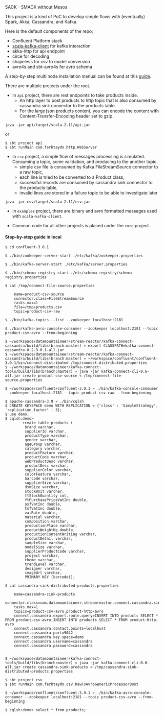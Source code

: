 SACK - SMACK without Mesos

This project is a kind of PoC to develop simple flows with (eventually) Spark, Akka, Cassandra, and Kafka. 

Here is the default components of the repo;

* Confluent Platform stack
* [scala-kafka-client](https://github.com/cakesolutions/scala-kafka-client) for kafka interaction
* akka-http for api endpoint
* circe for decoding
* shapeless for csv to model conversion
* avro4s and sbt-avro4s for avro schema


A step-by-step multi node installation manual can be found at this [guide](https://gist.github.com/ferhtaydn/1c803f28a414c75e5d5df365af11f9c7). 

There are multiple projects under the root.

* In `api` project, there are rest endpoints to take products inside. 
    - An http layer to post products to http topic that is also consumed by cassandra sink connector to the products table.
    - For the large json products content, you can encode the content with Content-Transfer-Encoding header set to gzip.
```
java -jar api/target/scala-2.11/api.jar
```
or
```
$ sbt project api
$ sbt runMain com.ferhtaydn.http.WebServer
```

* In `csv` project, a simple flow of messages processing is simulated. Consuming a topic, some validation, and producing to the another topic.
    - simple csv file is consumed by Kafka FileStreamSource connector to a raw topic,
    - each line is tried to be converted to a Product class,
    - successful records are consumed by cassandra sink connector to the products table,
    - invalid lines are stored in a failure topic to be able to investigate later
```
java -jar csv/target/scala-2.11/csv.jar
```

* In `examples` project, there are binary and avro formatted messages used with `scala-kafka-client`.
 
* Common code for all other projects is placed under the `core` project.

#### Step-by-step guide in local

```
$ cd confluent-3.0.1

$ ./bin/zookeeper-server-start ./etc/kafka/zookeeper.properties

$ ./bin/kafka-server-start ./etc/kafka/server.properties

$ ./bin/schema-registry-start ./etc/schema-registry/schema-registry.properties

$ cat /tmp/connect-file-source.properties
    
    name=product-csv-source
    connector.class=FileStreamSource
    tasks.max=1
    file=/tmp/products.csv
    topic=product-csv-raw

$ ./bin/kafka-topics --list --zookeeper localhost:2181

$ ./bin/kafka-avro-console-consumer --zookeeper localhost:2181 --topic product-csv-avro --from-beginning

$ ~/workspace/datamountaineer/stream-reactor/kafka-connect-cassandra/build/libs(branch:master) » export CLASSPATH=kafka-connect-cassandra-0.2-3.0.1-all.jar
$ ~/workspace/datamountaineer/stream-reactor/kafka-connect-cassandra/build/libs(branch:master) » ~/workspace/confluent/confluent-3.0.1/bin/connect-distributed /tmp/connect-distributed.properties
$ ~/workspace/datamountaineer/kafka-connect-tools/build/libs(branch:master) » java -jar kafka-connect-cli-0.6-all.jar create product-csv-source < /tmp/connect-file-source.properties

$ ~/workspace/confluent/confluent-3.0.1 » ./bin/kafka-console-consumer --zookeeper localhost:2181 --topic product-csv-raw --from-beginning

$ apache-cassandra-3.9 » ./bin/cqlsh
$ CREATE KEYSPACE demo WITH REPLICATION = {'class' : 'SimpleStrategy', 'replication_factor' : 3};
$ use demo;
$ cqlsh:demo>
        create table products (
         brand varchar, 
         supplierId varchar, 
         productType varchar, 
         gender varchar, 
         ageGroup varchar, 
         category varchar, 
         productFeature varchar, 
         productCode varchar,
         webProductDesc varchar, 
         productDesc varchar, 
         supplierColor varchar, 
         colorFeature varchar, 
         barcode varchar, 
         supplierSize varchar, 
         dsmSize varchar, 
         stockUnit varchar, 
         ftStockQuantity int, 
         ftPurchasePriceVatInc double, 
         psfVatInc double, 
         tsfVatInc double, 
         vatRate double, 
         material varchar, 
         composition varchar,
         productionPlace varchar, 
         productWeightKg double,
         productionContentWriting varchar,
         productDetail varchar,
         sampleSize varchar,
         modelSize varchar,
         supplierProductCode varchar,
         project varchar,
         theme varchar,
         trendLevel varchar,
         designer varchar,
         imageUrl varchar,
         PRIMARY KEY (barcode));

$ cat cassandra-sink-distributed-products.properties 

    name=cassandra-sink-products
    connector.class=com.datamountaineer.streamreactor.connect.cassandra.sink.CassandraSinkConnector
    tasks.max=1
    topics=product-csv-avro,product-http-avro
    connect.cassandra.export.route.query=INSERT INTO products SELECT * FROM product-csv-avro;INSERT INTO products SELECT * FROM product-http-avro
    connect.cassandra.contact.points=localhost
    connect.cassandra.port=9042
    connect.cassandra.key.space=demo
    connect.cassandra.username=cassandra
    connect.cassandra.password=cassandra


$ ~/workspace/datamountaineer/kafka-connect-tools/build/libs(branch:master) » java -jar kafka-connect-cli-0.6-all.jar create cassandra-sink-products < /tmp/cassandra-sink-distributed-products.properties

$ sbt project csv
$ sbt runMain com.ferhtaydn.csv.RawToAvroGenericProcessorBoot

$ ~/workspace/confluent/confluent-3.0.1 » ./bin/kafka-avro-console-consumer --zookeeper localhost:2181 --topic product-csv-avro --from-beginning

$ cqlsh:demo> select * from products;

```
